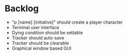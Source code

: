 # Backlog
- "p [name] [initiative]" should create a player character
- Terminal user interface
- Dying condition should be settable
- Tracker should auto-save
- Tracker should be clearable
- Graphical window based GUI